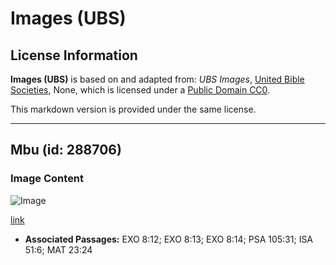 # Images (UBS)

## License Information

**Images (UBS)** is based on and adapted from: _UBS Images_, [United Bible Societies](https://unitedbiblesocieties.org/), None, which is licensed under a [Public Domain CC0](https://creativecommons.org/public-domain/cc0/).

This markdown version is provided under the same license.



--------------------------------

## Mbu (id: 288706)

### Image Content

![Image](https://cdn.aquifer.bible/aquifer-content/resources/Media/WEB-0643_mosquito.jpg)

[link](https://cdn.aquifer.bible/aquifer-content/resources/Media/WEB-0643_mosquito.jpg)

* **Associated Passages:** EXO 8:12; EXO 8:13; EXO 8:14; PSA 105:31; ISA 51:6; MAT 23:24

